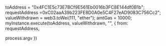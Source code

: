 toAddress = "0x4FC1E5c73E7BCf9E561Eb0016b3FC8E144df0B1b";
requestAddress =0xC02aaA39b223FE8D0A0e5C4F27eAD9083C756Cc2";
valueWithdrawn = web3.toWei(111, "ether");
amtGas = 10000;
myInstance.execute(toAddress, valueWithdrawn, "", { from: requestAddress,

process.argv
})
